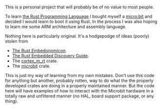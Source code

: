 This is a personal project that will probably be of no value to most
people.

To learn [the Rust Programming Language](https://www.rust-lang.org/) I
bought myself a [micro:bit](https://microbit.org/new-microbit/) and
decided I would learn to boot it using Rust. In the process I was also
hoping to learn me some ARM architecture and assembly language.

Nothing here is particularly original. It's a hodgepodge of ideas
(poorly) stolen from

  * [The Rust
	Embedonomicon](https://docs.rust-embedded.org/embedonomicon/preface.html).
  * [The Rust Embedded Discovery
	Guide](https://docs.rust-embedded.org/discovery/microbit/index.html).
  * The [cortex_m_rt](https://docs.rs/cortex-m-rt/0.7.1/cortex_m_rt/)
	crate.
  * The [microbit](https://github.com/nrf-rs/microbit) crate.

This is just my way of learning from my own mistakes. Don't use this
code for anything but another, probably rotten, way to do what the the
properly developed crates are doing in a properly maintained
manner. But the code here will have examples of how to interact with
the Microbit hardware in a totally raw and unfiltered manner (no HAL,
board support package, or any thing).
